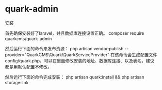 # quark-admin

安装

首先确保安装好了laravel，并且数据库连接设置正确。
composer require quarkcms/quark-admin

然后运行下面的命令来发布资源：
php artisan vendor:publish --provider="QuarkCMS\Quark\QuarkServiceProvider"
在该命令会生成配置文件config/quark.php，可以在里面修改安装的地址、数据库连接、以及表名，建议都是用默认配置不修改。

然后运行下面的命令完成安装：
php artisan quark:install && php artisan storage:link
